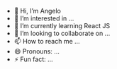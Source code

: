 - 👋 Hi, I’m Angelo
- 👀 I’m interested in ...
- 🌱 I’m currently learning React JS
- 💞️ I’m looking to collaborate on ...
- 📫 How to reach me ...
- 😄 Pronouns: ...
- ⚡ Fun fact: ...

<!---
AngeloParungao/AngeloParungao is a ✨ special ✨ repository because its `README.md` (this file) appears on your GitHub profile.
You can click the Preview link to take a look at your changes.
--->
